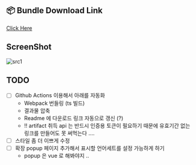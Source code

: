 ## 📦 Bundle Download Link

[Click Here](83534377)
## ScreenShot

![src1](https://user-images.githubusercontent.com/32691296/73776080-7a5b6f80-47ca-11ea-9a40-992fb06eefe0.png)

## TODO

- [ ] Github Actions 이용해서 아래를 자동화
  - Webpack 번들링 (ts 빌드)
  - 결과물 압축
  - Readme 에 다운로드 링크 자동으로 갱신 (?)
  - !! artifact 취득 api 는 반드시 인증용 토큰이 필요하기 때문에 유효기간 없는 링크를 만들어도 못 써먹는다 ....
- [ ] 스타일 좀 더 이쁘게 수정
- [ ] 확장 popup 페이지 추가해서 표시할 언어세트를 설정 가능하게 하기
  - popup 은 vue 로 해봐야지 ..
